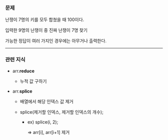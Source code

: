 ### 문제

난쟁이 7명의 키를 모두 합쳤을 때 100이다.

입력한 9명의 난쟁이 중 진짜 난쟁이 7명 찾기

가능한 정답이 여러 가지인 경우에는 아무거나 출력한다.

---

### 관련 지식

- arr.**reduce**
  - 누적 값 구하기
- arr.**splice**

  - 배열에서 해당 인덱스 값 제거
  - splice(제거할 인덱스, 제거할 인덱스의 개수);

    - ex) splice(i, 2);

      => arr[i], arr[i+1] 제거
